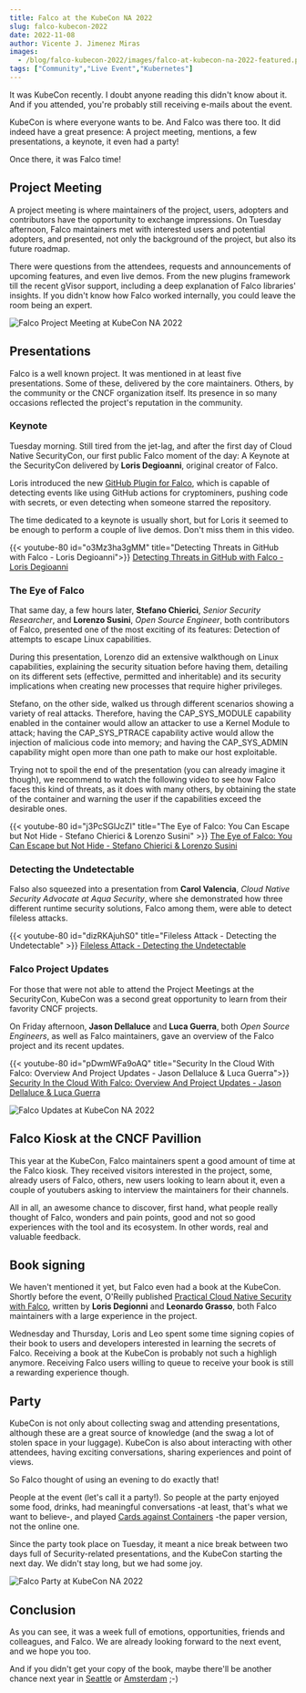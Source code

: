 ```yaml
---
title: Falco at the KubeCon NA 2022
slug: falco-kubecon-2022
date: 2022-11-08
author: Vicente J. Jimenez Miras
images:
  - /blog/falco-kubecon-2022/images/falco-at-kubecon-na-2022-featured.png
tags: ["Community","Live Event","Kubernetes"]
---
```


It was KubeCon recently. I doubt anyone reading this didn't know about it. And if you attended, you're probably still receiving e-mails about the event.

KubeCon is where everyone wants to be. And Falco was there too. It did indeed have a great presence: A project meeting, mentions, a few presentations, a keynote, it even had a party!


Once there, it was Falco time!

## Project Meeting

<!-- Tuesday, Oct 25 | 13:00 - 17:00 -->

A project meeting is where maintainers of the project, users, adopters and contributors have the opportunity to exchange impressions. On Tuesday afternoon, Falco maintainers met with interested users and potential adopters, and presented, not only the background of the project, but also its future roadmap.

There were questions from the attendees, requests and announcements of upcoming features, and even live demos. From the new plugins framework till the recent gVisor support, including a deep explanation of Falco libraries' insights. If you didn't know how Falco worked internally, you could leave the room being an expert.

![Falco Project Meeting at KubeCon NA 2022](/blog/falco-kubecon-2022/images/falco-at-kubecon-na-2022-01.png)

## Presentations

Falco is a well known project. It was mentioned in at least five presentations. Some of these, delivered by the core maintainers. Others, by the community or the CNCF organization itself. Its presence in so many occasions reflected the project's reputation in the community.

### Keynote

Tuesday morning. Still tired from the jet-lag, and after the first day of Cloud Native SecurityCon, our first public Falco moment of the day: A Keynote at the SecurityCon delivered by **Loris Degioanni**, original creator of Falco.

Loris introduced the new [GitHub Plugin for Falco](/blog/falco-plugin-github/), which is capable of detecting events like using GitHub actions for cryptominers, pushing code with secrets, or even detecting when someone starred the repository.

The time dedicated to a keynote is usually short, but for Loris it seemed to be enough to perform a couple of live demos. Don't miss them in this video.

{{< youtube-80 id="o3Mz3ha3gMM" title="Detecting Threats in GitHub with Falco - Loris Degioanni">}}
[Detecting Threats in GitHub with Falco - Loris Degioanni](https://www.youtube.com/watch?v=o3Mz3ha3gMM)


### The Eye of Falco

That same day, a few hours later, **Stefano Chierici**, *Senior Security Researcher*, and **Lorenzo Susini**, *Open Source Engineer*, both contributors of Falco, presented one of the most exciting of its features: Detection of attempts to escape Linux capabilities.

During this presentation, Lorenzo did an extensive walkthough on Linux capabilities, explaining the security situation before having them, detailing on its different sets (effective, permitted and inheritable) and its security implications when creating new processes that require higher privileges.

Stefano, on the other side, walked us through different scenarios showing a variety of real attacks. Therefore, having the CAP_SYS_MODULE capability enabled in the container would allow an attacker to use a Kernel Module to attack; having the CAP_SYS_PTRACE capability active would allow the injection of malicious code into memory; and having the CAP_SYS_ADMIN capability might open more than one path to make our host exploitable.

Trying not to spoil the end of the presentation (you can already imagine it though), we recommend to watch the following video to see how Falco faces this kind of threats, as it does with many others, by obtaining the state of the container and warning the user if the capabilities exceed the desirable ones.

<!-- (Oct 25, 2022 | 15:40 - 16:10) -->
{{< youtube-80 id="j3PcSGlJcZI" title="The Eye of Falco: You Can Escape but Not Hide - Stefano Chierici & Lorenzo Susini" >}}
[The Eye of Falco: You Can Escape but Not Hide - Stefano Chierici & Lorenzo Susini](https://www.youtube.com/watch?v=j3PcSGlJcZI)


### Detecting the Undetectable

Falso also squeezed into a presentation from **Carol Valencia**, *Cloud Native Security Advocate at Aqua Security*, where she demonstrated how three different runtime security solutions, Falco among them, were able to detect fileless attacks.


{{< youtube-80 id="dizRKAjuhS0" title="Fileless Attack - Detecting the Undetectable" >}}
[Fileless Attack - Detecting the Undetectable](https://www.youtube.com/watch?v=dizRKAjuhS0)


### Falco Project Updates

For those that were not able to attend the Project Meetings at the SecurityCon, KubeCon was a second great opportunity to learn from their favority CNCF projects.

On Friday afternoon, **Jason Dellaluce** and **Luca Guerra**, both *Open Source Engineers*, as well as Falco maintainers, gave an overview of the Falco project and its recent updates.

{{< youtube-80 id="pDwmWFa9oAQ" title="Security In the Cloud With Falco: Overview And Project Updates - Jason Dellaluce & Luca Guerra">}}
[Security In the Cloud With Falco: Overview And Project Updates - Jason Dellaluce & Luca Guerra](https://www.youtube.com/watch?v=pDwmWFa9oAQ)

![Falco Updates at KubeCon NA 2022](/blog/falco-kubecon-2022/images/falco-at-kubecon-na-2022-03.png)

## Falco Kiosk at the CNCF Pavillion

This year at the KubeCon, Falco maintainers spent a good amount of time at the Falco kiosk. They received visitors interested in the project, some, already users of Falco, others, new users looking to learn about it, even a couple of youtubers asking to interview the maintainers for their channels.

All in all, an awesome chance to discover, first hand, what people really thought of Falco, wonders and pain points, good and not so good experiences with the tool and its ecosystem. In other words, real and valuable feedback.


## Book signing

We haven't mentioned it yet, but Falco even had a book at the KubeCon. Shortly before the event, O'Reilly published [Practical Cloud Native Security with Falco](https://www.oreilly.com/library/view/practical-cloud-native/9781098118563/), written by **Loris Degionni** and **Leonardo Grasso**, both Falco maintainers with a large experience in the project.

Wednesday and Thursday, Loris and Leo spent some time signing copies of their book to users and developers interested in learning the secrets of Falco. Receiving a book at the KubeCon is probably not such a highligh anymore. Receiving Falco users willing to queue to receive your book is still a rewarding experience though.


## Party

<!-- October 25th, 19:00-22:00 -->

KubeCon is not only about collecting swag and attending presentations, although these are a great source of knowledge (and the swag a lot of stolen space in your luggage). KubeCon is also about interacting with other attendees, having exciting conversations, sharing experiences and point of views.

So Falco thought of using an evening to do exactly that!

People at the event (let's call it a party!). So people at the party enjoyed some food, drinks, had meaningful conversations -at least, that's what we want to believe-, and played [Cards against Containers](https://cardsagainst.io/) -the paper version, not the online one.

Since the party took place on Tuesday, it meant a nice break between two days full of Security-related presentations, and the KubeCon starting the next day. We didn't stay long, but we had some joy.

![Falco Party at KubeCon NA 2022](/blog/falco-kubecon-2022/images/falco-at-kubecon-na-2022-04.png)

## Conclusion

As you can see, it was a week full of emotions, opportunities, friends and colleagues, and Falco. We are already looking forward to the next event, and we hope you too.

And if you didn't get your copy of the book, maybe there'll be another chance next year in [Seattle](https://events.linuxfoundation.org/cloudnativesecuritycon-north-america/) or [Amsterdam](https://events.linuxfoundation.org/kubecon-cloudnativecon-europe/) ;-)

